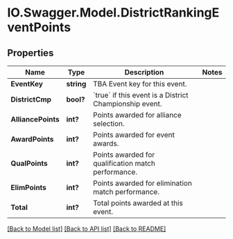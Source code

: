 # IO.Swagger.Model.DistrictRankingEventPoints
## Properties

Name | Type | Description | Notes
------------ | ------------- | ------------- | -------------
**EventKey** | **string** | TBA Event key for this event. | 
**DistrictCmp** | **bool?** | &#x60;true&#x60; if this event is a District Championship event. | 
**AlliancePoints** | **int?** | Points awarded for alliance selection. | 
**AwardPoints** | **int?** | Points awarded for event awards. | 
**QualPoints** | **int?** | Points awarded for qualification match performance. | 
**ElimPoints** | **int?** | Points awarded for elimination match performance. | 
**Total** | **int?** | Total points awarded at this event. | 

[[Back to Model list]](../README.md#documentation-for-models) [[Back to API list]](../README.md#documentation-for-api-endpoints) [[Back to README]](../README.md)

